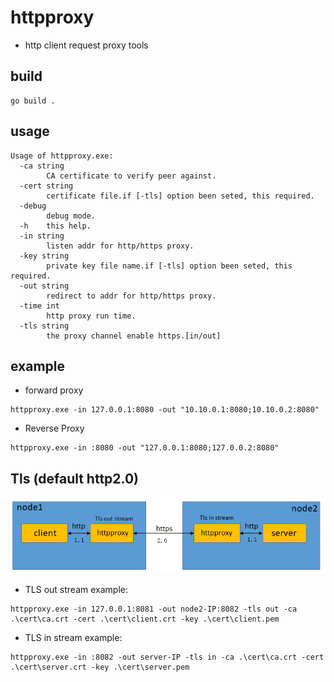 # httpproxy

- http client request proxy tools

## build
```
go build .
```

## usage

```
Usage of httpproxy.exe:
  -ca string
        CA certificate to verify peer against.
  -cert string
        certificate file.if [-tls] option been seted, this required.
  -debug
        debug mode.
  -h    this help.
  -in string
        listen addr for http/https proxy.
  -key string
        private key file name.if [-tls] option been seted, this required.
  -out string
        redirect to addr for http/https proxy.
  -time int
        http proxy run time.
  -tls string
        the proxy channel enable https.[in/out]
```

## example

- forward proxy

```
httpproxy.exe -in 127.0.0.1:8080 -out "10.10.0.1:8080;10.10.0.2:8080"
```

- Reverse Proxy

```
httpproxy.exe -in :8080 -out "127.0.0.1:8080;127.0.0.2:8080"
```

## Tls (default http2.0)
![](./tls_mode.png)

- TLS out stream example:

```
httpproxy.exe -in 127.0.0.1:8081 -out node2-IP:8082 -tls out -ca .\cert\ca.crt -cert .\cert\client.crt -key .\cert\client.pem
```

- TLS in stream example:

```
httpproxy.exe -in :8082 -out server-IP -tls in -ca .\cert\ca.crt -cert .\cert\server.crt -key .\cert\server.pem
```

